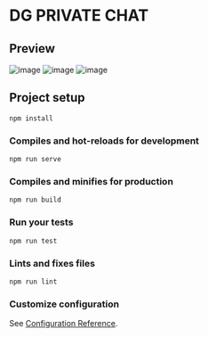 # DG PRIVATE CHAT


## Preview

![image](https://user-images.githubusercontent.com/54703843/131271150-2d1e9181-2cb4-4ca3-9ee4-3d4859283ce3.png)
![image](https://user-images.githubusercontent.com/54703843/131271193-d25e5c25-fd4d-4335-bf1d-6c0f7d4f3d7d.png)
![image](https://user-images.githubusercontent.com/54703843/131271240-76bbbc2b-00c5-4669-a12c-a59163dc39d6.png)

## Project setup
```
npm install
```

### Compiles and hot-reloads for development
```
npm run serve
```

### Compiles and minifies for production
```
npm run build
```

### Run your tests
```
npm run test
```

### Lints and fixes files
```
npm run lint
```

### Customize configuration
See [Configuration Reference](https://cli.vuejs.org/config/).
